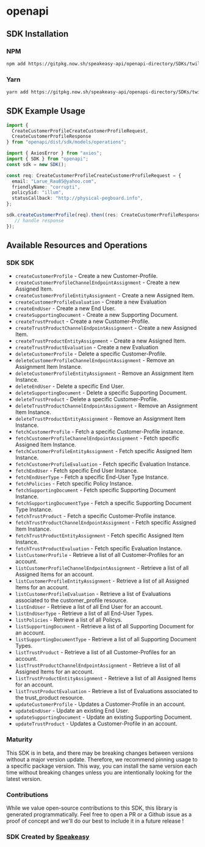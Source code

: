 # openapi

<!-- Start SDK Installation -->
## SDK Installation

### NPM

```bash
npm add https://gitpkg.now.sh/speakeasy-api/openapi-directory/SDKs/twilio.com/twilio_trusthub_v1/1.40.0/typescript
```

### Yarn

```bash
yarn add https://gitpkg.now.sh/speakeasy-api/openapi-directory/SDKs/twilio.com/twilio_trusthub_v1/1.40.0/typescript
```
<!-- End SDK Installation -->

## SDK Example Usage
<!-- Start SDK Example Usage -->
```typescript
import {
  CreateCustomerProfileCreateCustomerProfileRequest,
  CreateCustomerProfileResponse
} from "openapi/dist/sdk/models/operations";

import { AxiosError } from "axios";
import { SDK } from "openapi";
const sdk = new SDK();

const req: CreateCustomerProfileCreateCustomerProfileRequest = {
  email: "Larue_Rau85@yahoo.com",
  friendlyName: "corrupti",
  policySid: "illum",
  statusCallback: "http://physical-pegboard.info",
};

sdk.createCustomerProfile(req).then((res: CreateCustomerProfileResponse | AxiosError) => {
   // handle response
});
```
<!-- End SDK Example Usage -->

<!-- Start SDK Available Operations -->
## Available Resources and Operations

### SDK SDK

* `createCustomerProfile` - Create a new Customer-Profile.
* `createCustomerProfileChannelEndpointAssignment` - Create a new Assigned Item.
* `createCustomerProfileEntityAssignment` - Create a new Assigned Item.
* `createCustomerProfileEvaluation` - Create a new Evaluation
* `createEndUser` - Create a new End User.
* `createSupportingDocument` - Create a new Supporting Document.
* `createTrustProduct` - Create a new Customer-Profile.
* `createTrustProductChannelEndpointAssignment` - Create a new Assigned Item.
* `createTrustProductEntityAssignment` - Create a new Assigned Item.
* `createTrustProductEvaluation` - Create a new Evaluation
* `deleteCustomerProfile` - Delete a specific Customer-Profile.
* `deleteCustomerProfileChannelEndpointAssignment` - Remove an Assignment Item Instance.
* `deleteCustomerProfileEntityAssignment` - Remove an Assignment Item Instance.
* `deleteEndUser` - Delete a specific End User.
* `deleteSupportingDocument` - Delete a specific Supporting Document.
* `deleteTrustProduct` - Delete a specific Customer-Profile.
* `deleteTrustProductChannelEndpointAssignment` - Remove an Assignment Item Instance.
* `deleteTrustProductEntityAssignment` - Remove an Assignment Item Instance.
* `fetchCustomerProfile` - Fetch a specific Customer-Profile instance.
* `fetchCustomerProfileChannelEndpointAssignment` - Fetch specific Assigned Item Instance.
* `fetchCustomerProfileEntityAssignment` - Fetch specific Assigned Item Instance.
* `fetchCustomerProfileEvaluation` - Fetch specific Evaluation Instance.
* `fetchEndUser` - Fetch specific End User Instance.
* `fetchEndUserType` - Fetch a specific End-User Type Instance.
* `fetchPolicies` - Fetch specific Policy Instance.
* `fetchSupportingDocument` - Fetch specific Supporting Document Instance.
* `fetchSupportingDocumentType` - Fetch a specific Supporting Document Type Instance.
* `fetchTrustProduct` - Fetch a specific Customer-Profile instance.
* `fetchTrustProductChannelEndpointAssignment` - Fetch specific Assigned Item Instance.
* `fetchTrustProductEntityAssignment` - Fetch specific Assigned Item Instance.
* `fetchTrustProductEvaluation` - Fetch specific Evaluation Instance.
* `listCustomerProfile` - Retrieve a list of all Customer-Profiles for an account.
* `listCustomerProfileChannelEndpointAssignment` - Retrieve a list of all Assigned Items for an account.
* `listCustomerProfileEntityAssignment` - Retrieve a list of all Assigned Items for an account.
* `listCustomerProfileEvaluation` - Retrieve a list of Evaluations associated to the customer_profile resource.
* `listEndUser` - Retrieve a list of all End User for an account.
* `listEndUserType` - Retrieve a list of all End-User Types.
* `listPolicies` - Retrieve a list of all Policys.
* `listSupportingDocument` - Retrieve a list of all Supporting Document for an account.
* `listSupportingDocumentType` - Retrieve a list of all Supporting Document Types.
* `listTrustProduct` - Retrieve a list of all Customer-Profiles for an account.
* `listTrustProductChannelEndpointAssignment` - Retrieve a list of all Assigned Items for an account.
* `listTrustProductEntityAssignment` - Retrieve a list of all Assigned Items for an account.
* `listTrustProductEvaluation` - Retrieve a list of Evaluations associated to the trust_product resource.
* `updateCustomerProfile` - Updates a Customer-Profile in an account.
* `updateEndUser` - Update an existing End User.
* `updateSupportingDocument` - Update an existing Supporting Document.
* `updateTrustProduct` - Updates a Customer-Profile in an account.
<!-- End SDK Available Operations -->

### Maturity

This SDK is in beta, and there may be breaking changes between versions without a major version update. Therefore, we recommend pinning usage
to a specific package version. This way, you can install the same version each time without breaking changes unless you are intentionally
looking for the latest version.

### Contributions

While we value open-source contributions to this SDK, this library is generated programmatically.
Feel free to open a PR or a Github issue as a proof of concept and we'll do our best to include it in a future release !

### SDK Created by [Speakeasy](https://docs.speakeasyapi.dev/docs/using-speakeasy/client-sdks)

